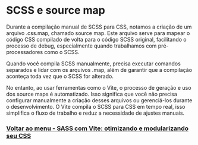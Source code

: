 # SCSS e source map

Durante a compilação manual de SCSS para CSS, notamos a criação de um arquivo .css.map, chamado source map. Este arquivo serve para mapear o código CSS compilado de volta para o código SCSS original, facilitando o processo de debug, especialmente quando trabalhamos com pré-processadores como o SCSS.

Quando você compila SCSS manualmente, precisa executar comandos separados e lidar com os arquivos .map, além de garantir que a compilação aconteça toda vez que o SCSS for alterado.

No entanto, ao usar ferramentas como o Vite, o processo de geração e uso dos source maps é automatizado. Isso significa que você não precisa configurar manualmente a criação desses arquivos ou gerenciá-los durante o desenvolvimento. O Vite compila o SCSS para CSS em tempo real, isso simplifica o fluxo de trabalho e reduz a necessidade de ajustes manuais.

### [Voltar ao menu - SASS com Vite: otimizando e modularizando seu CSS](../menu.md)